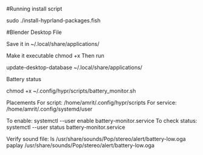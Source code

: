 #Running install script

sudo ./install-hyprland-packages.fish

#Blender Desktop File

Save it in ~/.local/share/applications/

Make it executable chmod +x Then run

update-desktop-database ~/.local/share/applications/

Battery status 

chmod +x ~/.config/hypr/scripts/battery_monitor.sh

Placements
For script: /home/amrit/.config/hypr/scripts
For service: /home/amrit/.config/systemd/user

To enable: systemctl --user enable battery-monitor.service
To check status: systemctl --user status battery-monitor.service

Verify sound file:
ls /usr/share/sounds/Pop/stereo/alert/battery-low.oga
paplay /usr/share/sounds/Pop/stereo/alert/battery-low.oga
